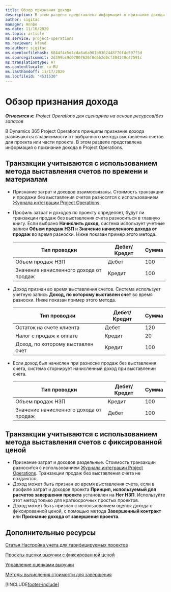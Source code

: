 ```yaml
---
title: Обзор признания дохода
description: В этом разделе представлена информация о признание дохода в Project Operations.
author: sigitac
manager: Annbe
ms.date: 11/16/2020
ms.topic: article
ms.service: project-operations
ms.reviewer: kfend
ms.author: sigitac
ms.openlocfilehash: 6844f4c5d4cda8a6a901b0302448f70f4c597f5d
ms.sourcegitcommit: 2d399bc9d07807626f0d6b2d0cf304240c47591c
ms.translationtype: HT
ms.contentlocale: ru-RU
ms.lasthandoff: 11/17/2020
ms.locfileid: "4531530"
---
```

# <a name="revenue-recognition-overview"></a>Обзор признания дохода

_**Относится к:** Project Operations для сценариев на основе ресурсов/без запасов_

В Dynamics 365 Project Operations принципы признание дохода различаются в зависимости от выбранного метода выставления счетов для проекта или части проекта. В этом разделе представлена информация о признание дохода в Project Operations.

## <a name="transactions-accounted-using-time-and-material-billing-method"></a>Транзакции учитываются с использованием метода выставления счетов по времени и материалам

- Признание затрат и доходов взаимосвязаны. Стоимость транзакции и продажи без выставления счетов разносятся с использованием [Журнала интеграции Project Operations](../project-accounting/project-operations-integration-journal.md).
- Профиль затрат и доходов по проекту определяет, будут ли транзакции продаж без выставления счета разноситься в главную книгу. Если выбрано **Начислить доход**, система использует учетные записи **Объем продаж НЗП** и **Значение начисленного дохода от продаж** во время разноски. Ниже показан пример этого метода.  

  | Тип проводки | Дебет/Кредит | Сумма |
  | --- | --- | --- |
  | Объем продаж НЗП | Дебет | 100 |
  | Значение начисленного дохода от продаж | Кредит | 100 |

- Доход признан во время выставления счетов. Система использует учетную запись **Доход, по которому выставлен счет** во время разноски. Ниже показан пример этого метода.  

  | Тип проводки | Дебет/Кредит | Сумма |
  | --- | --- | --- |
  | Остаток на счете клиента | Дебет | 120 |
  | Налог с продаж к оплате | Кредит | 20 |
  | Доход, по которому выставлен счет | Кредит | 100 |

- Если доход был начислен при разноске продаж без выставления счета, система сторнирует начисленный доход при выставлении счета.

  | Тип проводки | Дебет/Кредит | Сумма |
  | --- | --- | --- |
  | Объем продаж НЗП | Кредит | 100 |
  | Значение начисленного дохода от продаж | Дебет | 100 |

## <a name="transactions-accounted-using-the-fixed-price-billing-method"></a>Транзакции учитываются с использованием метода выставления счетов с фиксированной ценой

- Признание затрат и доходов раздельные. Стоимость транзакции разносится с использованием [Журнала интеграции Project Operations](../project-accounting/project-operations-integration-journal.md). Транзакции продаж без выставления счета не создаются.
- Доход может быть признан во время выставления счета, если в профиле затрат и доходов проекта **Принцип, используемый для расчетов завершения проекта** установлен на **Нет НЗП**. Используйте этот метод только для краткосрочных простых проектов.
- Доход может быть признан с использованием оценок дохода с фиксированной ценой, с помощью метода **Завершенный контракт** или **Признание дохода от завершения проекта**.

## <a name="additional-resources"></a>Дополнительные ресурсы
[Статья Настройка учета для тарифицируемых проектов](../project-accounting/configure-accounting-billable-projects.md)

[Проекты оценки выручки с фиксированной ценой](rev-rec-percentage-completion-method.md)

[Управление оценками выручки](rev-rec-completed-contract-method.md)

[Методы вычисления стоимости для завершения](cost-complete-methods.md)


[!INCLUDE[footer-include](../includes/footer-banner.md)]